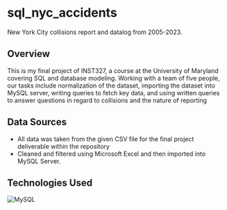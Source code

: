 # sql_nyc_accidents
New York City collisions report and datalog from 2005-2023.

## Overview
This is my final project of INST327, a course at the University of Maryland covering SQL and database modeling. Working with a team of five people, our tasks include normalization of the dataset, importing the dataset into MySQL server, writing queries to fetch key data, and using written queries to answer questions in regard to collisions and the nature of reporting

## Data Sources
- All data was taken from the given CSV file for the final project deliverable within the repository
- Cleaned and filtered using Microsoft Excel and then imported into MySQL Server.

## Technologies Used
![MySQL](https://img.shields.io/badge/MySQL-005C84?style=for-the-badge&logo=mysql&logoColor=white)

